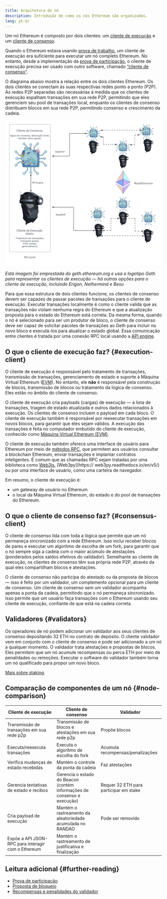 ```yaml
---
title: Arquitetura do nó
description: Introdução de como os nós Ethereum são organizados.
lang: pt-br
---
```


Um nó Ethereum é composto por dois clientes: um [cliente de execução](/developers/docs/nodes-and-clients/#execution-clients) e um [cliente de consenso](/developers/docs/nodes-and-clients/#consensus-clients).

Quando o Ethereum estava usando [prova de trabalho](/developers/docs/consensus-mechanisms/pow/), um cliente de execução era suficiente para executar um nó completo Ethereum. No entanto, desde a implementação da [prova de participação](/developers/docs/consensus-mechanisms/pow/), o cliente de execução precisa ser usado com outro software, chamado [“cliente de consenso”](/developers/docs/nodes-and-clients/#consensus-clients).

O diagrama abaixo mostra a relação entre os dois clientes Ethereum. Os dois clientes se conectam às suas respectivas redes ponto a ponto (P2P). As redes P2P separadas são necessárias à medida que os clientes de execução espalham transações em sua rede P2P, permitindo que eles gerenciem seu pool de transações local, enquanto os clientes de consenso distribuem blocos em sua rede P2P, permitindo consenso e crescimento da cadeia.

![](node-architecture-text-background.png)

_Esta imagem foi emprestada do geth.ethereum.org e usa o logotipo Geth para representar os clientes de execução — há outras opções para o cliente de execução, incluindo Erigon, Nethermind e Besu_

Para que essa estrutura de dois clientes funcione, os clientes de consenso devem ser capazes de passar pacotes de transações para o cliente de execução. Executar transações localmente é como o cliente valida que as transações não violam nenhuma regra do Ethereum e que a atualização proposta para o estado do Ethereum está correta. Da mesma forma, quando o nó é selecionado para ser um produtor de bloco, o cliente de consenso deve ser capaz de solicitar pacotes de transações ao Geth para incluir no novo bloco e executá-los para atualizar o estado global. Essa comunicação entre clientes é tratada por uma conexão RPC local usando a [API engine](https://github.com/ethereum/execution-apis/blob/main/src/engine/common.md).

## O que o cliente de execução faz? {#execution-client}

O cliente de execução é responsável pelo tratamento de transações, transmissão de transações, gerenciamento de estado e suporte à Máquina Virtual Ethereum ([EVM](/developers/docs/evm/)). No entanto, ele **não** é responsável pela construção de blocos, transmissão de blocos ou tratamento da lógica de consenso. Eles estão no âmbito do cliente de consenso.

O cliente de execução cria payloads (cargas) de execução — a lista de transações, triagem de estado atualizada e outros dados relacionados à execução. Os clientes de consenso incluem o payload em cada bloco. O cliente de execução também é responsável por reexecutar transações em novos blocos, para garantir que eles sejam válidos. A execução das transações é feita no computador embutido do cliente de execução, conhecido como [Máquina Virtual Ethereum (EVM)](/developers/docs/evm).

O cliente de execução também oferece uma interface de usuário para Ethereum por meio de [métodos RPC](/developers/docs/apis/json-rpc), que permitem aos usuários consultar a blockchain Ethereum, enviar transações e implantar contratos inteligentes. É comum que as chamadas RPC sejam tratadas por uma biblioteca como [Web3js](https://web3js.readthedocs.io/en/v1.8.0/), [Web3py](https:// web3py.readthedocs.io/en/v5/) ou por uma interface de usuário, como uma carteira de navegador.

Em resumo, o cliente de execução é:

- um gateway de usuário no Ethereum
- o local da Máquina Virtual Ethereum, do estado e do pool de transações do Ethereum.

## O que o cliente de consenso faz? {#consensus-client}

O cliente de consenso lida com toda a lógica que permite que um nó permaneça sincronizado com a rede Ethereum. Isso inclui receber blocos de pares e executar um algoritmo de escolha de um fork, para garantir que o nó sempre siga a cadeia com o maior acúmulo de atestações (ponderados pelos saldos efetivos do validador). Semelhante ao cliente de execução, os clientes de consenso têm sua própria rede P2P, através da qual eles compartilham blocos e atestações.

O cliente de consenso não participa do atestado ou da proposta de blocos — isso é feito por um validador, um complemento opcional para um cliente de consenso. Um cliente de consenso sem um validador acompanha apenas a ponta da cadeia, permitindo que o nó permaneça sincronizado. Isso permite que um usuário faça transações com o Ethereum usando seu cliente de execução, confiante de que está na cadeia correta.

## Validadores {#validators}

Os operadores de nó podem adicionar um validador aos seus clientes de consenso depositando 32 ETH no contrato de depósito. O cliente validador vem em conjunto com o cliente de consenso e pode ser adicionado a um nó a qualquer momento. O validador trata atestações e propostas de blocos. Eles permitem que um nó acumule recompensas ou perca ETH por meio de penalidades ou remoções. Executar o software do validador também torna um nó qualificado para propor um novo bloco.

[Mais sobre staking](/staking/).

## Comparação de componentes de um nó {#node-comparison}

| Cliente de execução                                | Cliente de consenso                                                     | Validador                              |
| -------------------------------------------------- | ----------------------------------------------------------------------- | -------------------------------------- |
| Transmissão de transações em sua rede p2p          | Transmissão de blocos e atestações em sua rede p2p                      | Propõe blocos                          |
| Executa/reexecuta transações                       | Executa o algoritmo de escolha do fork                                  | Acumula recompensas/penalizações       |
| Verifica mudanças de estado recebidas              | Mantém o controle da ponta da cadeia                                    | Faz atestações                         |
| Gerencia tentativas de estado e recibos            | Gerencia o estado do Beacon (contém informações de consenso e execução) | Requer 32 ETH para participar em stake |
| Cria payload de execução                           | Mantém o rastreamento da aleatoriedade acumulada no RANDAO              | Pode ser removido                      |
| Expõe a API JSON-RPC para interagir com o Ethereum | Mantém o rastreamento de justificativa e finalização                    |                                        |

## Leitura adicional {#further-reading}

- [Prova de participação](/developers/docs/consensus-mechanisms/pos)
- [Proposta de bloqueio ](/developers/docs/consensus-mechanisms/pos/block-proposal)
- [Recompensas e penalidades do validador](/developers/docs/consensus-mechanisms/pos/rewards-and-penalties)

